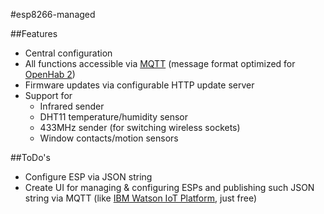 #esp8266-managed

##Features
- Central configuration
- All functions accessible via [MQTT](http://mqtt.org/) (message format optimized for [OpenHab 2](http://www.openhab.org/))
- Firmware updates via configurable HTTP update server
- Support for 
  - Infrared sender
  - DHT11 temperature/humidity sensor
  - 433MHz sender (for switching wireless sockets)
  - Window contacts/motion sensors

##ToDo's
- Configure ESP via JSON string
- Create UI for managing & configuring ESPs and publishing such JSON string via MQTT (like [IBM Watson IoT Platform](https://developer.ibm.com/recipes/tutorials/run-an-esp8266arduino-as-a-iot-foundation-managed-device/), just free)